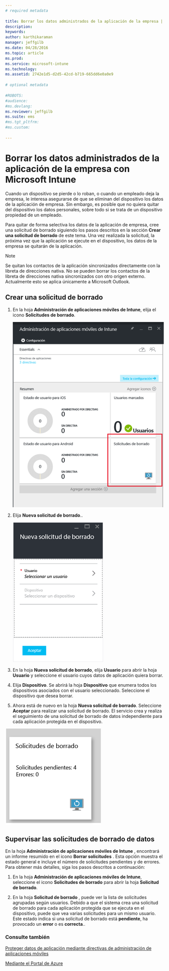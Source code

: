 ```yaml
---
# required metadata

title: Borrar los datos administrados de la aplicación de la empresa | Microsoft Intune
description:
keywords:
author: karthikaraman
manager: jeffgilb
ms.date: 04/28/2016
ms.topic: article
ms.prod:
ms.service: microsoft-intune
ms.technology:
ms.assetid: 2742e1d5-d2d5-42cd-b719-665dd6e0a0e9

# optional metadata

#ROBOTS:
#audience:
#ms.devlang:
ms.reviewer: jeffgilb
ms.suite: ems
#ms.tgt_pltfrm:
#ms.custom:

---
```


# Borrar los datos administrados de la aplicación de la empresa con Microsoft Intune
Cuando un dispositivo se pierde o lo roban, o cuando un empleado deja la empresa, le interesa asegurarse de que se eliminan del dispositivo los datos de la aplicación de empresa. Sin embargo, es posible que no quiera quitar del dispositivo los datos personales, sobre todo si se trata de un dispositivo propiedad de un empleado.

Para quitar de forma selectiva los datos de la aplicación de empresa, cree una solicitud de borrado siguiendo los pasos descritos en la sección **Crear una solicitud de borrado** de este tema.  Una vez realizada la solicitud, la próxima vez que la aplicación se ejecute en el dispositivo, los datos de la empresa se quitarán de la aplicación.
>[!NOTE]
> Se quitan los contactos de la aplicación sincronizados directamente con la libreta de direcciones nativa. No se pueden borrar los contactos de la libreta de direcciones nativa sincronizados con otro origen externo. Actualmente esto se aplica únicamente a Microsoft Outlook.



## Crear una solicitud de borrado

1.  En la hoja **Administración de aplicaciones móviles de Intune**, elija el icono **Solicitudes de borrado**.

    ![Captura de pantalla de la hoja Administración de aplicaciones móviles de Intune con el icono Resumen](../media/AppManagement/AzurePortal_MAM_WipeRequests.png)

2.  Elija **Nueva solicitud de borrado**..

    ![Captura de pantalla de la hoja Nueva solicitud de borrado](../media/AppManagement/AzurePortal_MAM_NewWipeRequest.png)

3.  En la hoja **Nueva solicitud de borrado**, elija **Usuario** para abrir la hoja **Usuario** y seleccione el usuario cuyos datos de aplicación quiera borrar.

4.  Elija **Dispositivo**.  Se abrirá la hoja **Dispositivo** que enumera todos los dispositivos asociados con el usuario seleccionado.  Seleccione el dispositivo que desea borrar.

5.  Ahora está de nuevo en la hoja **Nueva solicitud de borrado**. Seleccione **Aceptar** para realizar una solicitud de borrado. El servicio crea y realiza el seguimiento de una solicitud de borrado de datos independiente para cada aplicación protegida en el dispositivo.


![Captura de pantalla del icono Solicitudes de borrado ](../media/AppManagement/AzurePortal_MAM_WipeRequestsSummary.png)

## Supervisar las solicitudes de borrado de datos
En la hoja **Administración de aplicaciones móviles de Intune** , encontrará un informe resumido en el icono **Borrar solicitudes** .  Esta opción muestra el estado general e incluye el número de solicitudes pendientes y de errores. Para obtener más detalles, siga los pasos descritos a continuación:

1.  En la hoja **Administración de aplicaciones móviles de Intune**, seleccione el icono **Solicitudes de borrado** para abrir la hoja **Solicitud de borrado**.

2.  En la hoja **Solicitud de borrado** , puede ver la lista de solicitudes agrupadas según usuarios.  Debido a que el sistema crea una solicitud de borrado para cada aplicación protegida que se ejecuta en el dispositivo, puede que vea varias solicitudes para un mismo usuario.  Este estado indica si una solicitud de borrado está **pendiente**, ha provocado un **error** o es **correcta**..

### Consulte también
[Proteger datos de aplicación mediante directivas de administración de aplicaciones móviles ](protect-app-data-using-mobile-app-management-policies-with-microsoft-intune.md)

[Mediante el Portal de Azure](azure-portal-for-microsoft-intune-mam-policies.md)


<!--HONumber=May16_HO1-->


